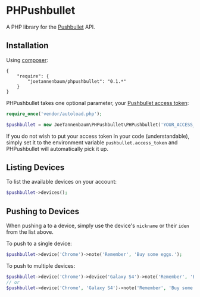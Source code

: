 PHPushbullet
============

A PHP library for the [Pushbullet](https://www.pushbullet.com/) API.

## Installation

Using [composer](https://packagist.org/packages/joetannenbaum/climate):

```
{
    "require": {
        "joetannenbaum/phpushbullet": "0.1.*"
    }
}
```

PHPushbullet takes one optional parameter, your [Pushbullet access token](https://www.pushbullet.com/account):

```php
require_once('vendor/autoload.php');

$pushbullet = new JoeTannenbaum\PHPushbullet\PHPushbullet('YOUR_ACCESS_TOKEN_HERE');
```

If you do not wish to put your access token in your code (understandable), simply set it to the environment variable `pushbullet.access_token` and PHPushbullet will automatically pick it up.

## Listing Devices

To list the available devices on your account:

```php
$pushbullet->devices();
```

## Pushing to Devices

When pushing a to a device, simply use the device's `nickname` or their `iden` from the list above.

To push to a single device:

```php
$pushbullet->device('Chrome')->note('Remember', 'Buy some eggs.');
```

To push to multiple devices:

```php
$pushbullet->device('Chrome')->device('Galaxy S4')->note('Remember', 'Buy some eggs.');
// or
$pushbullet->device('Chrome', 'Galaxy S4')->note('Remember', 'Buy some eggs.');
```


###
